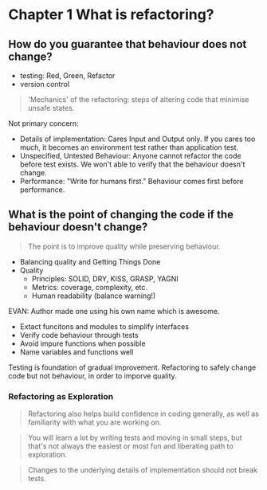 # Chapter 1 What is refactoring?

## How do you guarantee that behaviour does not change?

- testing: Red, Green, Refactor
- version control

> 'Mechanics' of the refactoring: steps of altering code that minimise unsafe states.

Not primary concern:

- Details of implementation: Cares Input and Output only. If you cares too much, it becomes an environment test rather than application test.
- Unspecified, Untested Behaviour: Anyone cannot refactor the code before test exists. We won't able to verify that the behaviour doesn't change.
- Performance: "Write for humans first." Behaviour comes first before performance.

## What is the point of changing the code if the behaviour doesn't change?

> The point is to improve quality while preserving behaviour.

- Balancing quality and Getting Things Done
- Quality
  - Principles: SOLID, DRY, KISS, GRASP, YAGNI
  - Metrics: coverage, complexity, etc.
  - Human readability (balance warning!)

EVAN: Author made one using his own name which is awesome.

- Extact funcitons and modules to simplify interfaces
- Verify code behaviour through tests
- Avoid impure functions when possible
- Name variables and functions well

Testing is foundation of gradual improvement. Refactoring to safely change code but not behaviour, in order to imporve quality.

### Refactoring as Exploration

> Refactoring also helps build confidence in coding generally, as well as familiarity with what you are working on.

> You will learn a lot by writing tests and moving in small steps, but that's not always the easiest or most fun and liberating path to exploration.

> Changes to the underlying details of implementation should not break tests.

